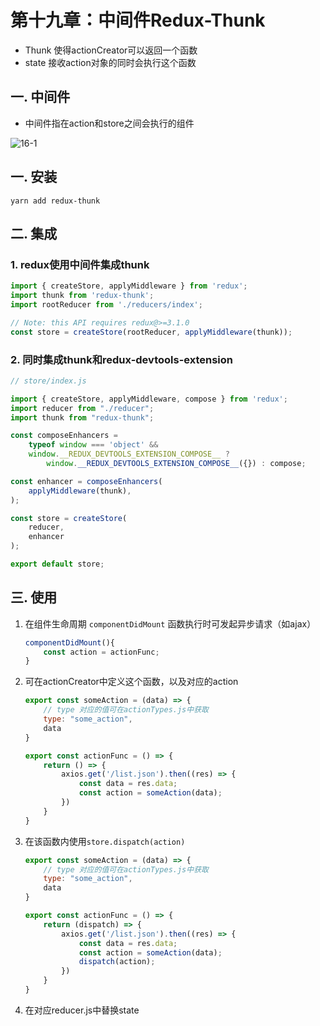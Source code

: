 # 第十九章：中间件Redux-Thunk

* Thunk 使得actionCreator可以返回一个函数
* state 接收action对象的同时会执行这个函数

## 一. 中间件
* 中间件指在action和store之间会执行的组件

![16-1](https://s2.ax1x.com/2020/02/26/3UDNl9.md.png)


## 一. 安装
```shell
yarn add redux-thunk
```

## 二. 集成

### 1. redux使用中间件集成thunk
```javascript
import { createStore, applyMiddleware } from 'redux';
import thunk from 'redux-thunk';
import rootReducer from './reducers/index';

// Note: this API requires redux@>=3.1.0
const store = createStore(rootReducer, applyMiddleware(thunk));
```

### 2. 同时集成thunk和redux-devtools-extension

```javascript
// store/index.js

import { createStore, applyMiddleware, compose } from 'redux';
import reducer from "./reducer";
import thunk from "redux-thunk";

const composeEnhancers =
    typeof window === 'object' &&
    window.__REDUX_DEVTOOLS_EXTENSION_COMPOSE__ ?
        window.__REDUX_DEVTOOLS_EXTENSION_COMPOSE__({}) : compose;

const enhancer = composeEnhancers(
    applyMiddleware(thunk),
);

const store = createStore(
    reducer,
    enhancer
);

export default store;
```

## 三. 使用
1. 在组件生命周期 `componentDidMount` 函数执行时可发起异步请求（如ajax）
    ```javascript
    componentDidMount(){
        const action = actionFunc;
    }
    ```
2. 可在actionCreator中定义这个函数，以及对应的action
    ```javascript
    export const someAction = (data) => {
        // type 对应的值可在actionTypes.js中获取
        type: "some_action",
        data
    }
    
    export const actionFunc = () => {
        return () => {
            axios.get('/list.json').then((res) => {
                const data = res.data;
                const action = someAction(data);
            })
        }
    }
    ```
2. 在该函数内使用`store.dispatch(action)`
    ```javascript
    export const someAction = (data) => {
        // type 对应的值可在actionTypes.js中获取
        type: "some_action",
        data
    }
    
    export const actionFunc = () => {
        return (dispatch) => {
            axios.get('/list.json').then((res) => {
                const data = res.data;
                const action = someAction(data);
                dispatch(action);
            })
        }
    }
    ```
    
3. 在对应reducer.js中替换state




<comment/>
<ad/>